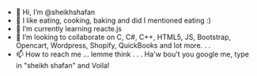 - 👋 Hi, I’m @sheikhshafan
- 👀 I like eating, cooking, baking and did I mentioned eating :)
- 🌱 I’m currently learning reacte.js
- 💞️ I’m looking to collaborate on C, C#, C++, HTML5, JS, Bootstrap, Opencart, Wordpress, Shopify, QuickBooks and lot more. . .
- 📫 How to reach me ... lemme think . . . Ha'w bou't you google me, type in "sheikh shafan" and Voila!

<!---
sheikhshafan/sheikhshafan is a ✨ special ✨ repository because its `README.md` (this file) appears on your GitHub profile.
You can click the Preview link to take a look at your changes.
--->
